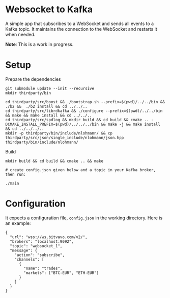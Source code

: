 # Websocket to Kafka

A simple app that subscribes to a WebSocket and sends all events to a Kafka topic.
It maintains the connection to the WebSocket and restarts it when needed.

__Note__: This is a work in progress.

# Setup

Prepare the dependencies

```
git submodule update --init --recursive
mkdir thirdparty/bin

cd thirdparty/src/boost && ./bootstrap.sh --prefix=$(pwd)/../../bin && ./b2 &&  ./b2 install && cd ../../..
cd thirdparty/src/librdkafka && ./configure --prefix=$(pwd)/../../bin && make && make install && cd ../../..
cd thirdparty/src/spdlog && mkdir build && cd build && cmake .. -DCMAKE_INSTALL_PREFIX=$(pwd)/../../../bin && make -j && make install && cd ../../../..
mkdir -p thirdparty/bin/include/nlohmann/ && cp thirdparty/src/json/single_include/nlohmann/json.hpp thirdparty/bin/include/nlohmann/
```

Build
```
mkdir build && cd build && cmake .. && make

# create config.json given below and a topic in your Kafka broker, then run:

./main

```


# Configuration

It expects a configuration file, `config.json` in the working directory. Here is an example:
```
{
  "url": "wss://ws.bitvavo.com/v2/",
  "brokers": "localhost:9092",
  "topic": "websocket_1",
  "message": {
    "action": "subscribe",
    "channels": [
      {
        "name": "trades",
        "markets": ["BTC-EUR", "ETH-EUR"]
      }
    ]
  }
}
```
